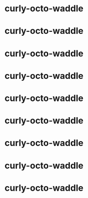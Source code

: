 # curly-octo-waddle
# curly-octo-waddle
# curly-octo-waddle
# curly-octo-waddle
# curly-octo-waddle
# curly-octo-waddle
# curly-octo-waddle
# curly-octo-waddle
# curly-octo-waddle
